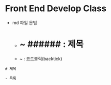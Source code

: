 # Front End Develop Class

- md 파일 문법
  - # ~ ###### : 제목
  - ~ : 코드블럭(backtick)

```
# 제목

- 목록
```